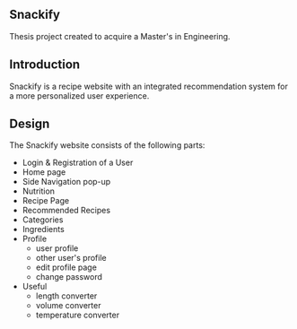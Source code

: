 ## Snackify
Thesis project created to acquire a Master's in Engineering.

## Introduction
Snackify is a recipe website with an integrated recommendation system for a more personalized user experience.

## Design
The Snackify website consists of the following parts:

* Login & Registration of a User
* Home page
* Side Navigation pop-up
* Nutrition
* Recipe Page
* Recommended Recipes
* Categories
* Ingredients
* Profile
  - user profile
  - other user's profile
  - edit profile page
  - change password
* Useful
  - length converter
  - volume converter
  - temperature converter
